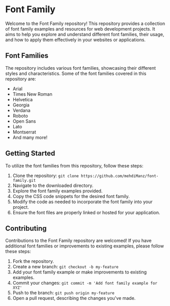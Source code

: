 # Font Family

Welcome to the Font Family repository! This repository provides a collection of font family examples and resources for web development projects. It aims to help you explore and understand different font families, their usage, and how to apply them effectively in your websites or applications.

## Font Families

The repository includes various font families, showcasing their different styles and characteristics. Some of the font families covered in this repository are:

- Arial
- Times New Roman
- Helvetica
- Georgia
- Verdana
- Roboto
- Open Sans
- Lato
- Montserrat
- And many more!

## Getting Started

To utilize the font families from this repository, follow these steps:

1. Clone the repository: `git clone https://github.com/mehdiManz/font-family.git`
2. Navigate to the downloaded directory.
3. Explore the font family examples provided.
4. Copy the CSS code snippets for the desired font family.
5. Modify the code as needed to incorporate the font family into your project.
6. Ensure the font files are properly linked or hosted for your application.

## Contributing

Contributions to the Font Family repository are welcomed! If you have additional font families or improvements to existing examples, please follow these steps:

1. Fork the repository.
2. Create a new branch: `git checkout -b my-feature`
3. Add your font family example or make improvements to existing examples.
4. Commit your changes: `git commit -m 'Add font family example for XYZ'`
5. Push to the branch: `git push origin my-feature`
6. Open a pull request, describing the changes you've made.

